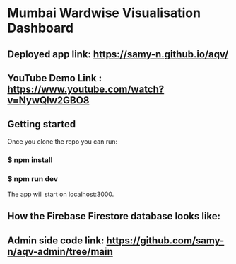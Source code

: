 # Mumbai Wardwise Visualisation Dashboard

## Deployed app link: https://samy-n.github.io/aqv/

## YouTube Demo Link : https://www.youtube.com/watch?v=NywQlw2GBO8

## Getting started

Once you clone the repo you can run:

### $ npm install

### $ npm run dev

The app will start on localhost:3000.

## How the Firebase Firestore database looks like:

## Admin side code link: https://github.com/samy-n/aqv-admin/tree/main
